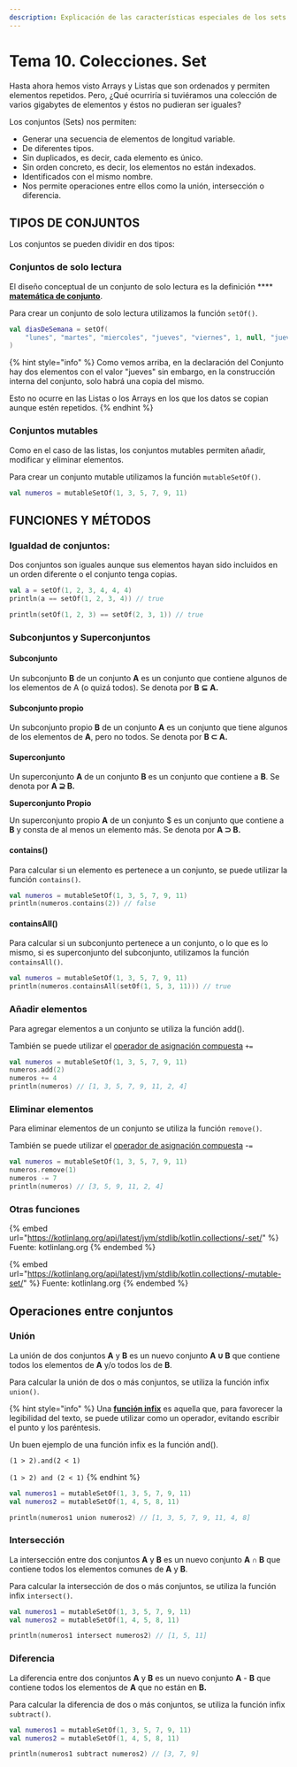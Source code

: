 ```yaml
---
description: Explicación de las características especiales de los sets.
---
```


# Tema 10. Colecciones. Set

Hasta ahora hemos visto Arrays y Listas que son ordenados y permiten elementos repetidos. Pero, ¿Qué ocurriría si tuviéramos una colección de varios gigabytes de elementos y éstos no pudieran ser iguales?

Los conjuntos (Sets) nos permiten:

* Generar una secuencia de elementos de longitud variable.
* De diferentes tipos.
* Sin duplicados, es decir, cada elemento es único.
* Sin orden concreto, es decir, los elementos no están indexados.
* Identificados con el mismo nombre.
* Nos permite operaciones entre ellos como la unión, intersección o diferencia.

## TIPOS DE CONJUNTOS

Los conjuntos se pueden dividir en dos tipos:

### Conjuntos de solo lectura

El diseño conceptual de un conjunto de solo lectura es la definición **** [**matemática de conjunto**](https://es.wikipedia.org/wiki/Conjunto).

Para crear un conjunto de solo lectura utilizamos la función `setOf()`.

```kotlin
val diasDeSemana = setOf(
    "lunes", "martes", "miercoles", "jueves", "viernes", 1, null, "jueves"
)
```

{% hint style="info" %}
Como vemos arriba, en la declaración del Conjunto hay dos elementos con el valor "jueves" sin embargo, en la construcción interna del conjunto, solo habrá una copia del mismo.

Esto no ocurre en las Listas o los Arrays en los que los datos se copian aunque estén repetidos.
{% endhint %}

### Conjuntos mutables

Como en el caso de las listas, los conjuntos mutables permiten añadir, modificar y eliminar elementos.

Para crear un conjunto mutable utilizamos la función `mutableSetOf()`.

```kotlin
val numeros = mutableSetOf(1, 3, 5, 7, 9, 11)
```

## FUNCIONES Y MÉTODOS

### Igualdad de conjuntos:

Dos conjuntos son iguales aunque sus elementos hayan sido incluidos en un orden diferente o el conjunto tenga copias.

```kotlin
val a = setOf(1, 2, 3, 4, 4, 4)
println(a == setOf(1, 2, 3, 4)) // true

println(setOf(1, 2, 3) == setOf(2, 3, 1)) // true
```

### Subconjuntos y Superconjuntos

#### Subconjunto

Un subconjunto **B** de un conjunto **A** es un conjunto que contiene algunos de los elementos de A (o quizá todos). Se denota por **B** **⊆** **A.**

#### Subconjunto propio

Un subconjunto propio **B** de un conjunto **A** es un conjunto que tiene algunos de los elementos de **A**, pero no todos. Se denota por **B ⊂ A.**

#### Superconjunto

Un superconjunto **A** de un conjunto **B** es un conjunto que contiene a **B**. Se denota por **A ⊇ B.**

**Superconjunto Propio**

Un superconjunto propio **A** de un conjunto $ es un conjunto que contiene a **B** y consta de al menos un elemento más. Se denota por **A ⊃ B.**

#### contains()

Para calcular si un elemento es pertenece a un conjunto, se puede utilizar la función `contains()`.

```kotlin
val numeros = mutableSetOf(1, 3, 5, 7, 9, 11)
println(numeros.contains(2)) // false
```

#### containsAll()

Para calcular si un subconjunto pertenece a un conjunto, o lo que es lo mismo, si es superconjunto del subconjunto, utilizamos la función `containsAll()`.

```kotlin
val numeros = mutableSetOf(1, 3, 5, 7, 9, 11)
println(numeros.containsAll(setOf(1, 5, 3, 11))) // true
```

### Añadir elementos

Para agregar elementos a un conjunto se utiliza la función add().

También se puede utilizar el [operador de asignación compuesta](tema-3.-numeros-en-kotlin.md#operadores-de-asignacion-compuesta) `+=`

```kotlin
val numeros = mutableSetOf(1, 3, 5, 7, 9, 11)
numeros.add(2)
numeros += 4
println(numeros) // [1, 3, 5, 7, 9, 11, 2, 4]
```

### Eliminar elementos

Para eliminar elementos de un conjunto se utiliza la función `remove()`.

También se puede utilizar el [operador de asignación compuesta](tema-3.-numeros-en-kotlin.md#operadores-de-asignacion-compuesta) -`=`

```kotlin
val numeros = mutableSetOf(1, 3, 5, 7, 9, 11)
numeros.remove(1)
numeros -= 7
println(numeros) // [3, 5, 9, 11, 2, 4]
```

### Otras funciones

{% embed url="https://kotlinlang.org/api/latest/jvm/stdlib/kotlin.collections/-set/" %}
Fuente: kotlinlang.org
{% endembed %}

{% embed url="https://kotlinlang.org/api/latest/jvm/stdlib/kotlin.collections/-mutable-set/" %}
Fuente: kotlinlang.org
{% endembed %}

## Operaciones entre conjuntos

### Unión

La unión de dos conjuntos **A** y **B** es un nuevo conjunto **A ∪ B** que contiene todos los elementos de **A** y/o todos los de **B**.

Para calcular la unión de dos o más conjuntos, se utiliza la función infix `union()`.

{% hint style="info" %}
Una [**función infix**](https://kotlinlang.org/docs/functions.html#infix-notation) es aquella que, para favorecer la legibilidad del texto, se puede utilizar como un operador, evitando escribir el punto y los paréntesis.&#x20;

Un buen ejemplo de una función infix es la función and().

`(1 > 2).and(2 < 1)`

`(1 > 2) and (2 < 1)`&#x20;
{% endhint %}

```kotlin
val numeros1 = mutableSetOf(1, 3, 5, 7, 9, 11)
val numeros2 = mutableSetOf(1, 4, 5, 8, 11)

println(numeros1 union numeros2) // [1, 3, 5, 7, 9, 11, 4, 8]
```

### Intersección

La intersección entre dos conjuntos **A** y **B** es un nuevo conjunto **A ∩ B** que contiene todos los elementos comunes de **A** y **B**.

Para calcular la intersección de dos o más conjuntos, se utiliza la función infix `intersect()`.

```kotlin
val numeros1 = mutableSetOf(1, 3, 5, 7, 9, 11)
val numeros2 = mutableSetOf(1, 4, 5, 8, 11)

println(numeros1 intersect numeros2) // [1, 5, 11]
```

### Diferencia

&#x20;La diferencia entre dos conjuntos **A** y **B** es un nuevo conjunto **A** - **B** que contiene todos los elementos de **A** que no están en **B.**

Para calcular la diferencia de dos o más conjuntos, se utiliza la función infix `subtract()`.

```kotlin
val numeros1 = mutableSetOf(1, 3, 5, 7, 9, 11)
val numeros2 = mutableSetOf(1, 4, 5, 8, 11)

println(numeros1 subtract numeros2) // [3, 7, 9]
```
